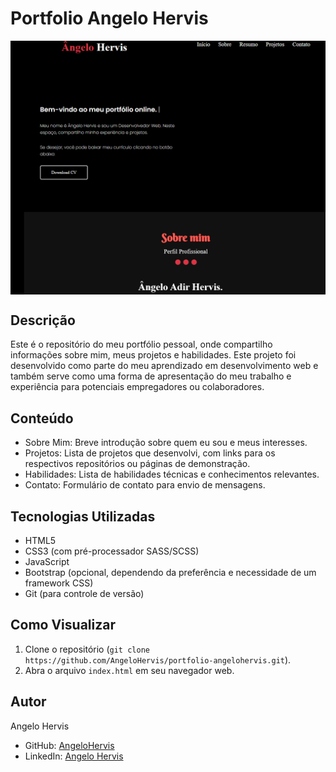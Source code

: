 # Portfolio Angelo Hervis

<div style="display:flex; align-items:center; justify-content:center; margin-bottom:20px">
<img src="Imagens/projeto.png" >
</div>

## Descrição
Este é o repositório do meu portfólio pessoal, onde compartilho informações sobre mim, meus projetos e habilidades. Este projeto foi desenvolvido como parte do meu aprendizado em desenvolvimento web e também serve como uma forma de apresentação do meu trabalho e experiência para potenciais empregadores ou colaboradores.

## Conteúdo
- Sobre Mim: Breve introdução sobre quem eu sou e meus interesses.
- Projetos: Lista de projetos que desenvolvi, com links para os respectivos repositórios ou páginas de demonstração.
- Habilidades: Lista de habilidades técnicas e conhecimentos relevantes.
- Contato: Formulário de contato para envio de mensagens.

## Tecnologias Utilizadas
- HTML5
- CSS3 (com pré-processador SASS/SCSS)
- JavaScript
- Bootstrap (opcional, dependendo da preferência e necessidade de um framework CSS)
- Git (para controle de versão)

## Como Visualizar
1. Clone o repositório (`git clone https://github.com/AngeloHervis/portfolio-angelohervis.git`).
2. Abra o arquivo `index.html` em seu navegador web.

## Autor
Angelo Hervis
- GitHub: [AngeloHervis](https://github.com/AngeloHervis)
- LinkedIn: [Angelo Hervis](https://www.linkedin.com/in/angelohervis/)